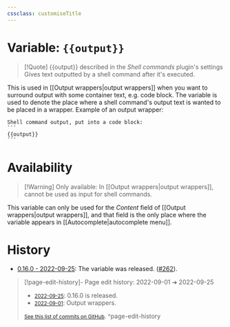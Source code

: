```yaml
---
cssclass: customiseTitle
---
```

# Variable: `{{output}}`
> [!Quote] {{output}} described in the *Shell commands* plugin's settings
> Gives text outputted by a shell command after it's executed.

This is used in [[Output wrappers|output wrappers]] when you want to surround output with some container text, e.g. code block. The variable is used to denote the place where a shell command's output text is wanted to be placed in a wrapper. Example of an output wrapper:
````
Shell command output, put into a code block:
```
{{output}}
```
````

# Availability
> [!Warning] Only available:
> In [[Output wrappers|output wrappers]], cannot be used as input for shell commands.

This variable can only be used for the *Content* field of [[Output wrappers|output wrappers]], and that field is the only place where the variable appears in [[Autocomplete|autocomplete menu]].

# History
- [0.16.0 - 2022-09-25](https://github.com/Taitava/obsidian-shellcommands/blob/main/CHANGELOG.md#0160---2022-09-25): The variable was released. ([#262](https://github.com/Taitava/obsidian-shellcommands/issues/262)).

> [!page-edit-history]- Page edit history: 2022-09-01 &#10132; 2022-09-25
> - [<small>2022-09-25</small>](https://github.com/Taitava/obsidian-shellcommands-documentation/commit/e1a6b6b5d9d7153a45d308923056a67a8737a2e6): 0.16.0 is released.
> - [<small>2022-09-01</small>](https://github.com/Taitava/obsidian-shellcommands-documentation/commit/fd9edbf69c25863a39526cf3fe00077625f6a01d): Output wrappers.
> 
> [<small>See this list of commits on GitHub</small>](https://github.com/Taitava/obsidian-shellcommands-documentation/commits/main/./Variables/%7B%7Boutput%7D%7D.md).
> ^page-edit-history